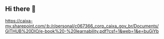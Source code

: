 ## Hi there 👋
https://caixa-my.sharepoint.com/:b:/r/personal/c067366_corp_caixa_gov_br/Documents/GITHUB%20DIO/e-book%20-%20learnability.pdf?csf=1&web=1&e=buGiYb
<!--
**ADMA1967/ADMA1967** is a ✨ _special_ ✨ repository because its `README.md` (this file) appears on your GitHub profile.

Here are some ideas to get you started:

- 🔭 I’m currently working on ...
- 🌱 I’m currently learning ...
- 👯 I’m looking to collaborate on ...
- 🤔 I’m looking for help with ...
- 💬 Ask me about ...
- 📫 How to reach me: ...
- 😄 Pronouns: ...
- ⚡ Fun fact: ...
-->
